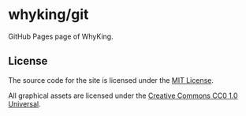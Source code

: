 # whyking/git

GitHub Pages page of WhyKing.

## License

The source code for the site is licensed under the [MIT License](MIT-LICENSE.txt).

All graphical assets are licensed under the [Creative Commons CC0 1.0 Universal](CC0-LICENSE.txt).
